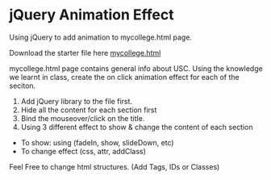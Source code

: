 jQuery Animation Effect
==============
Using jQuery to add animation to mycollege.html page.

Download the starter file here [mycollege.html](http://usc.yuanbowang.com/files/lab2/mycollege.html)

mycollege.html page contains general info about USC. Using the knowledge we learnt in class, create the on click animation effect for each of the seciton.

1.  Add jQuery library to the file first.
2.  Hide all the content for each section first  
1.  Bind the mouseover/click on the title.
1.  Using 3 different effect to show & change the content of each section
  * To show: using (fadeIn, show, slideDown, etc)
  * To change effect (css, attr, addClass)

Feel Free to change html structures. (Add Tags, IDs or Classes)
